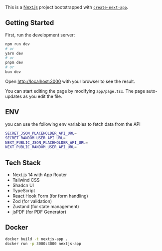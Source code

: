 This is a [Next.js](https://nextjs.org) project bootstrapped with [`create-next-app`](https://nextjs.org/docs/app/api-reference/cli/create-next-app).

## Getting Started

First, run the development server:

```bash
npm run dev
# or
yarn dev
# or
pnpm dev
# or
bun dev
```

Open [http://localhost:3000](http://localhost:3000) with your browser to see the result.

You can start editing the page by modifying `app/page.tsx`. The page auto-updates as you edit the file.

## ENV

you can use the following env variables to fetch data from the API

```bash
SECRET_JSON_PLACEHOLDER_API_URL=
SECRET_RANDOM_USER_API_URL=
NEXT_PUBLIC_JSON_PLACEHOLDER_API_URL=
NEXT_PUBLIC_RANDOM_USER_API_URL=
```

## Tech Stack

- Next.js 14 with App Router
- Tailwind CSS
- Shadcn UI
- TypeScript
- React Hook Form (for form handling)
- Zod (for validation)
- Zustand (for state management)
- jsPDF (for PDF Generator)

## Docker

```bash
docker build -t nextjs-app .
docker run -p 3000:3000 nextjs-app
```